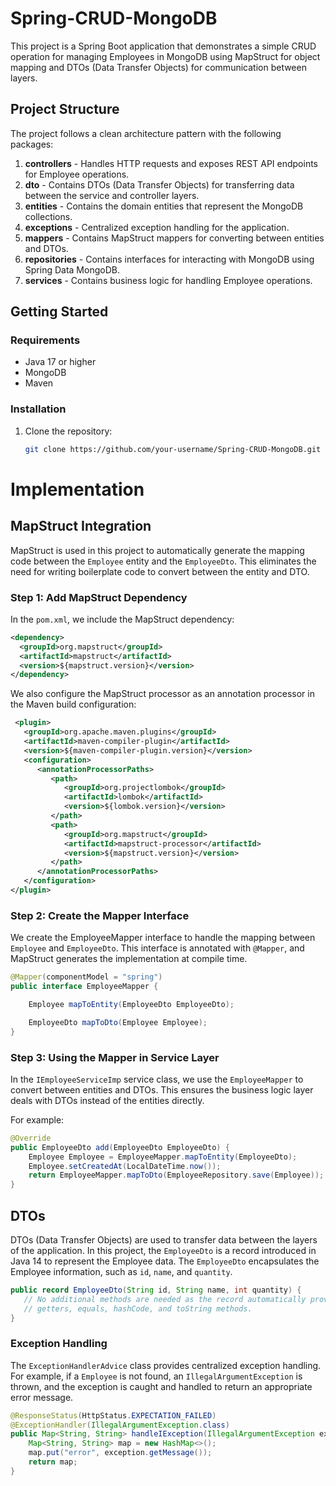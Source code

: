 # Spring-CRUD-MongoDB

This project is a Spring Boot application that demonstrates a simple CRUD operation for managing Employees in MongoDB using MapStruct for object mapping and DTOs (Data Transfer Objects) for communication between layers.

## Project Structure

The project follows a clean architecture pattern with the following packages:

1. **controllers** - Handles HTTP requests and exposes REST API endpoints for Employee operations.
2. **dto** - Contains DTOs (Data Transfer Objects) for transferring data between the service and controller layers.
3. **entities** - Contains the domain entities that represent the MongoDB collections.
4. **exceptions** - Centralized exception handling for the application.
5. **mappers** - Contains MapStruct mappers for converting between entities and DTOs.
6. **repositories** - Contains interfaces for interacting with MongoDB using Spring Data MongoDB.
7. **services** - Contains business logic for handling Employee operations.

## Getting Started

### Requirements

- Java 17 or higher
- MongoDB
- Maven

### Installation

1. Clone the repository:

   ```bash
   git clone https://github.com/your-username/Spring-CRUD-MongoDB.git

# Implementation

## MapStruct Integration

MapStruct is used in this project to automatically generate the mapping code between the `Employee` entity and the `EmployeeDto`. This eliminates the need for writing boilerplate code to convert between the entity and DTO.

### Step 1: Add MapStruct Dependency

In the `pom.xml`, we include the MapStruct dependency:

  ```xml 
  <dependency>
    <groupId>org.mapstruct</groupId>
    <artifactId>mapstruct</artifactId>
    <version>${mapstruct.version}</version>
  </dependency>
  ```
We also configure the MapStruct processor as an annotation processor in the Maven build configuration:
````xml
 <plugin>
   <groupId>org.apache.maven.plugins</groupId>
   <artifactId>maven-compiler-plugin</artifactId>
   <version>${maven-compiler-plugin.version}</version>
   <configuration>
      <annotationProcessorPaths>
         <path>
            <groupId>org.projectlombok</groupId>
            <artifactId>lombok</artifactId>
            <version>${lombok.version}</version>
         </path>
         <path>
            <groupId>org.mapstruct</groupId>
            <artifactId>mapstruct-processor</artifactId>
            <version>${mapstruct.version}</version>
         </path>
      </annotationProcessorPaths>
   </configuration>
</plugin>
````

### Step 2: Create the Mapper Interface
We create the EmployeeMapper interface to handle the mapping between `Employee` and `EmployeeDto`. This interface is 
annotated with `@Mapper`, and MapStruct generates the implementation at compile time.

```java
@Mapper(componentModel = "spring")
public interface EmployeeMapper {

    Employee mapToEntity(EmployeeDto EmployeeDto);

    EmployeeDto mapToDto(Employee Employee);
}
```

### Step 3: Using the Mapper in Service Layer
In the `IEmployeeServiceImp` service class, we use the ``EmployeeMapper`` to convert between entities and DTOs. 
This ensures the business logic layer deals with DTOs instead of the entities directly.

For example:
```java
@Override
public EmployeeDto add(EmployeeDto EmployeeDto) {
    Employee Employee = EmployeeMapper.mapToEntity(EmployeeDto);
    Employee.setCreatedAt(LocalDateTime.now());
    return EmployeeMapper.mapToDto(EmployeeRepository.save(Employee));
}
```

## DTOs
DTOs (Data Transfer Objects) are used to transfer data between the layers of the application. In this project, the ``EmployeeDto`` is a record introduced in Java 14 to represent the Employee data.
The ``EmployeeDto`` encapsulates the Employee information, such as ``id``, ``name``, and ``quantity``.

```java
public record EmployeeDto(String id, String name, int quantity) {
   // No additional methods are needed as the record automatically provides
   // getters, equals, hashCode, and toString methods.
}
```

### Exception Handling

The ``ExceptionHandlerAdvice`` class provides centralized exception handling. For example, if a ``Employee`` is not found, an ``IllegalArgumentException`` is thrown, and the exception is caught and handled to return an appropriate error message.

````java
@ResponseStatus(HttpStatus.EXPECTATION_FAILED)
@ExceptionHandler(IllegalArgumentException.class)
public Map<String, String> handleIException(IllegalArgumentException exception) {
    Map<String, String> map = new HashMap<>();
    map.put("error", exception.getMessage());
    return map;
}
````